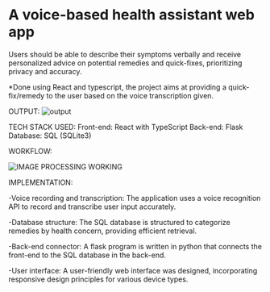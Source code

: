 # A voice-based health assistant web app 

Users should be able to describe their symptoms verbally and receive personalized advice on potential remedies and quick-fixes, prioritizing privacy and accuracy.

*Done using React and typescript, the project aims at providing a quick-fix/remedy to the user based on the voice transcription given.

OUTPUT:
![output](https://github.com/Farhaan114/A-Voice-Based-Health-Assistant-FANISU/assets/110080291/79b21f5d-7cde-49a3-bd59-5c214cd79059)

TECH STACK USED: 
Front-end: React with TypeScript
Back-end: Flask
Database: SQL (SQLite3)


WORKFLOW: 

![IMAGE PROCESSING WORKING](https://github.com/Farhaan114/A-Voice-Based-Health-Assistant-FANISU/assets/110080291/3db856aa-b216-4ce6-9669-a3284686d7ab)


IMPLEMENTATION: 

-Voice recording and transcription: The application uses a voice recognition API to record and transcribe user input accurately.

-Database structure: The SQL database is structured to categorize remedies by health concern, providing efficient retrieval.

-Back-end connector: A flask program is written in python that connects the front-end to the SQL database in the back-end.

-User interface: A user-friendly web interface was designed, incorporating responsive design principles for various device types.